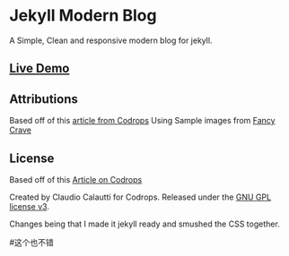 # Jekyll Modern Blog

A Simple, Clean and responsive modern blog for jekyll.

## [Live Demo](http://inded.github.io/Jekyll_modern-blog/)

## Attributions
Based off of this [article from Codrops](http://tympanus.net/codrops/?p=24222)
Using Sample images from [Fancy Crave](http://fancycrave.com/)

## License

Based off of this [Article on Codrops](http://tympanus.net/codrops/?p=24222)

Created by Claudio Calautti for Codrops. Released under the [GNU GPL license v3](https://www.gnu.org/licenses/gpl-3.0.html).

Changes being that I made it jekyll ready and smushed the CSS together.

#这个也不错
